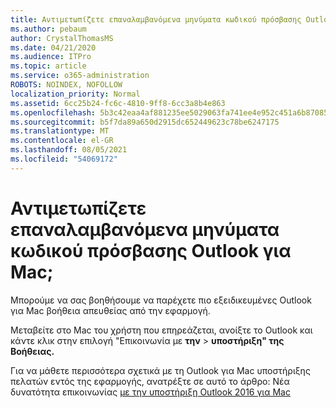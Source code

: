 ```yaml
---
title: Αντιμετωπίζετε επαναλαμβανόμενα μηνύματα κωδικού πρόσβασης Outlook για Mac;
ms.author: pebaum
author: CrystalThomasMS
ms.date: 04/21/2020
ms.audience: ITPro
ms.topic: article
ms.service: o365-administration
ROBOTS: NOINDEX, NOFOLLOW
localization_priority: Normal
ms.assetid: 6cc25b24-fc6c-4810-9ff8-6cc3a8b4e863
ms.openlocfilehash: 5b3c42eaa4af881235ee5029063fa741ee4e952c451a6b87085f2294d2cd3f71
ms.sourcegitcommit: b5f7da89a650d2915dc652449623c78be6247175
ms.translationtype: MT
ms.contentlocale: el-GR
ms.lasthandoff: 08/05/2021
ms.locfileid: "54069172"
---
```

# <a name="experiencing-repeated-password-prompts-in-outlook-for-mac"></a>Αντιμετωπίζετε επαναλαμβανόμενα μηνύματα κωδικού πρόσβασης Outlook για Mac;

Μπορούμε να σας βοηθήσουμε να παρέχετε πιο εξειδικευμένες Outlook για Mac βοήθεια απευθείας από την εφαρμογή.
  
Μεταβείτε στο Mac του χρήστη που επηρεάζεται, ανοίξτε το Outlook και κάντε κλικ στην επιλογή "Επικοινωνία με **την** \> **υποστήριξη" της Βοήθειας.**
  
Για να μάθετε περισσότερα σχετικά με τη Outlook για Mac υποστήριξης πελατών εντός της εφαρμογής, ανατρέξτε σε αυτό το άρθρο: Νέα δυνατότητα επικοινωνίας [με την υποστήριξη Outlook 2016 για Mac](https://answers.microsoft.com/msoffice/forum/msoffice_outlook-mso_mac-mso_mac2016/new-contact-support-feature-in-outlook-2016-for/d4fc21c4-25e2-4e10-b943-1fba6542b517)
  

